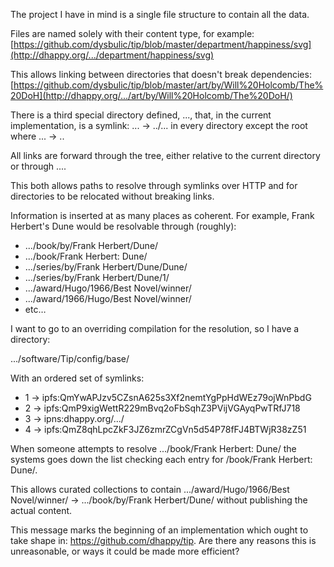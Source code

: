 The project I have in mind is a single file structure to contain all the data.

Files are named solely with their content type, for example: [https://github.com/dysbulic/tip/blob/master/department/happiness/svg](http://dhappy.org/.../department/happiness/svg)

This allows linking between directories that doesn't break dependencies: [https://github.com/dysbulic/tip/blob/master/art/by/Will%20Holcomb/The%20DoH](http://dhappy.org/.../art/by/Will%20Holcomb/The%20DoH/)

There is a third special directory defined, ..., that, in the current implementation, is a symlink: ... → ../... in every directory except the root where ... → ..

All links are forward through the tree, either relative to the current directory or through ....

This both allows paths to resolve through symlinks over HTTP and for directories to be relocated without breaking links.

Information is inserted at as many places as coherent. For example, Frank Herbert's Dune would be resolvable through (roughly):

* .../book/by/Frank Herbert/Dune/
* .../book/Frank Herbert: Dune/
* .../series/by/Frank Herbert/Dune/Dune/
* .../series/by/Frank Herbert/Dune/1/
* .../award/Hugo/1966/Best Novel/winner/
* .../award/1966/Hugo/Best Novel/winner/
* etc…

I want to go to an overriding compilation for the resolution, so I have a directory:

.../software/Tip/config/base/

With an ordered set of symlinks:

* 1 → ipfs:QmYwAPJzv5CZsnA625s3Xf2nemtYgPpHdWEz79ojWnPbdG
* 2 → ipfs:QmP9xigWettR229mBvq2oFbSqhZ3PVijVGAyqPwTRfJ718
* 3 → ipns:dhappy.org/.../
* 4 → ipfs:QmZ8qhLpcZkF3JZ6zmrZCgVn5d54P78fFJ4BTWjR38zZ51

When someone attempts to resolve .../book/Frank Herbert: Dune/ the systems goes down the list checking each entry for /book/Frank Herbert: Dune/.

This allows curated collections to contain .../award/Hugo/1966/Best Novel/winner/ → .../book/by/Frank Herbert/Dune/ without publishing the actual content.

This message marks the beginning of an implementation which ought to take shape in: https://github.com/dhappy/tip. Are there any reasons this is unreasonable, or ways it could be made more efficient?
